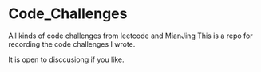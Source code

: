 # Code_Challenges
All kinds of code challenges from leetcode and MianJing
This is a repo for recording the code challenges I wrote.

It is open to disccusiong if you like.
